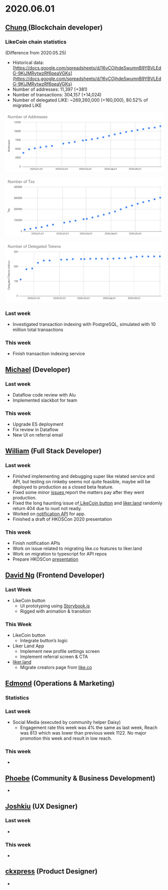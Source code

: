 # 2020.06.01





## [Chung ](https://like.co/chungwu)\(Blockchain developer\)

### LikeCoin chain statistics

\(Difference from 2020.05.25\)

* Historical data: [https://docs.google.com/spreadsheets/d/16vCOjhdeSwumnB9YBVLEdG-9KjJMRytwzRf6peaVGKs](https://docs.google.com/spreadsheets/d/16vCOjhdeSwumnB9YBVLEdG-9KjJMRytwzRf6peaVGKs)
* Number of addresses: 11,397 \(+381\)
* Number of transactions: 304,157 \(+14,024\)
* Number of delegated LIKE: ~269,260,000 \(+160,000\), 80.52% of migrated LIKE

![](../.gitbook/assets/image%20%2846%29.png)

![](../.gitbook/assets/image%20%2844%29.png)

![](../.gitbook/assets/image%20%2845%29.png)

### Last week

* Investigated transaction indexing with PostgreSQL, simulated with 10 million total transactions

### This week

* Finish transaction indexing service

## [Michael](httsp://like.co/michaelcheung) \(Developer\)

### Last week

* Dataflow code review with Alu
* Implemented slackbot for team

### This week

* Upgrade ES deployment
* Fix review in Dataflow
* New UI on referral email

## [William](https://like.co/williamchong007) \(Full Stack Developer\)

### Last week

* Finished implementing and debugging super like related service and API, but testing on rinkeby seems not quite feasible, maybe will be deployed to production as a closed beta feature.
* Fixed some minor [issues ](https://github.com/likecoin/like-co/pull/1433)report the matters pay after they went production.
* Fixed the long haunting issue of[ LikeCoin button](https://github.com/likecoin/likecoin-button/pull/262) and [liker.land](https://github.com/likecoin/liker-land/pull/256) randomly return 404 due to nuxt not ready.
* Worked on [notification API](https://github.com/likecoin/likecoin-api-public/pull/148) for app.
* Finished a draft of HKOSCon 2020 presentation

### This week

* Finish notification APIs
* Work on issue related to migrating like.co features to liker.land
* Work on migration to typescript for API repos
* Prepare HKOSCon [presentation](https://hkoscon.org/2020/topics/open-default-trying-run-startup-open-source-culture-mind/)

## [David Ng](https://github.com/nwingt) \(Frontend Developer\)

### Last Week

* LikeCoin button
  * UI prototyping using [Storybook.js](https://nwingt.github.io/likecoin-button)
  * Rigged with animation & transition

### This Week

* LikeCoin button
  * Integrate button’s logic
* Liker Land App
  * Implement new profile settings screen
  * Implement referral screen & CTA
* [liker.land](https://liker.land)
  * Migrate creators page from [like.co](https://like.co)

## [E**dmond**](https://like.co/edmondyu) **\(Operations & Marketing\)**

### **Statistics**

### **Last week**

* Social Media \(executed by community helper Daisy\)
  * Engagement rate this week was 4% the same as last week, Reach was 813 which was lower than previous week 1122. No major promotion this week and result in low reach.

### This week

* 


## [Phoebe](https://like.co/phoebe_fb) \(Community & Business Development\) <a id="fbf6"></a>

* 
## [Joshkiu](https://like.co/joshkiu) \(UX Designer\)

### Last week

* 
### This week

* 
## [ckxpress](https://like.co/ckxpress) \(Product Designer\) <a id="fbf6"></a>

* 
